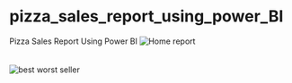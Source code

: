 # pizza_sales_report_using_power_BI
Pizza Sales Report Using Power BI
![Home report](https://github.com/arju10/pizza_sales_report_using_power_BI/assets/52301135/cb78232f-b7be-4971-a628-6022b9174020)
</br>
</br>
</br>
![best worst seller](https://github.com/arju10/pizza_sales_report_using_power_BI/assets/52301135/3e71282a-61f3-4184-b409-daa01eb6f4e4)
